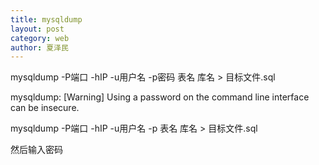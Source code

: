 ```yaml
---
title: mysqldump
layout: post
category: web
author: 夏泽民
---
```

<!-- more -->
mysqldump  -P端口  -hIP -u用户名 -p密码 表名 库名 > 目标文件.sql

mysqldump: [Warning] Using a password on the command line interface can be insecure.

mysqldump  -P端口  -hIP -u用户名 -p 表名 库名 > 目标文件.sql

然后输入密码